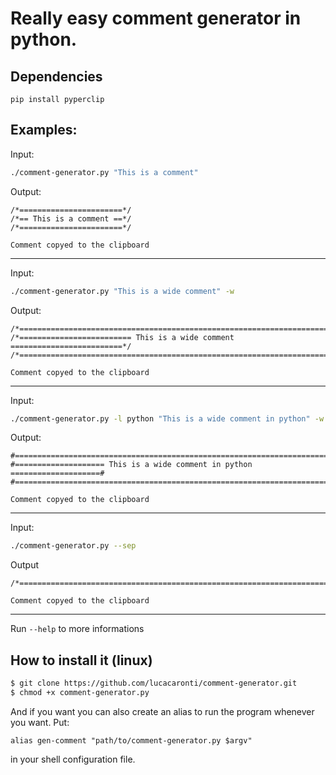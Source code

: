 # Really easy comment generator in python.

## Dependencies

```
pip install pyperclip
```

## Examples:
Input:
```bash
./comment-generator.py "This is a comment"
```
Output:
```
/*=======================*/
/*== This is a comment ==*/
/*=======================*/

Comment copyed to the clipboard
```

---
Input:
```bash
./comment-generator.py "This is a wide comment" -w
```
Output:
```
/*==========================================================================*/
/*========================= This is a wide comment =========================*/
/*==========================================================================*/

Comment copyed to the clipboard
```
---
Input:
```bash
./comment-generator.py -l python "This is a wide comment in python" -w
```
Output:
```
#==========================================================================#
#==================== This is a wide comment in python ====================#
#==========================================================================#

Comment copyed to the clipboard
```
---
Input:
```bash
./comment-generator.py --sep
```
Output
```
/*==========================================================================*/

Comment copyed to the clipboard
```
---
Run `--help` to more informations

## How to install it (linux)
```bash
$ git clone https://github.com/lucacaronti/comment-generator.git
$ chmod +x comment-generator.py
```

And if you want you can also create an alias to run the program whenever you want. Put:
```
alias gen-comment "path/to/comment-generator.py $argv"
```

in your shell configuration file.